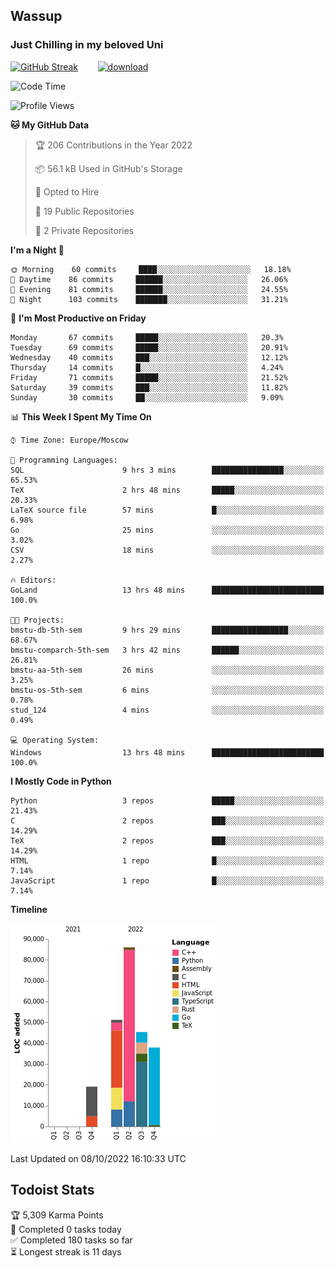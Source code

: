 ## Wassup 
### Just Chilling in my beloved Uni 

<!--
-->

[![GitHub Streak](http://github-readme-streak-stats.herokuapp.com?user=archeoss&theme=shades-of-purple&hide_border=true&date_format=j%20M%5B%20Y%5D)](https://git.io/streak-stats)&nbsp;&nbsp;&nbsp;&nbsp;&nbsp;&nbsp;&nbsp;&nbsp;[![download](https://user-images.githubusercontent.com/68448737/147796309-d8b65b1d-4dde-40d9-b03a-2b42aaa6cd43.jpeg)
](http://bmstu.ru/)

<!--START_SECTION:waka-->
![Code Time](http://img.shields.io/badge/Code%20Time-609%20hrs%2028%20mins-blue)

![Profile Views](http://img.shields.io/badge/Profile%20Views-1-blue)

**🐱 My GitHub Data** 

> 🏆 206 Contributions in the Year 2022
 > 
> 📦 56.1 kB Used in GitHub's Storage 
 > 
> 💼 Opted to Hire
 > 
> 📜 19 Public Repositories 
 > 
> 🔑 2 Private Repositories  
 > 
**I'm a Night 🦉** 

```text
🌞 Morning    60 commits     ████░░░░░░░░░░░░░░░░░░░░░   18.18% 
🌆 Daytime    86 commits     ██████░░░░░░░░░░░░░░░░░░░   26.06% 
🌃 Evening    81 commits     ██████░░░░░░░░░░░░░░░░░░░   24.55% 
🌙 Night      103 commits    ███████░░░░░░░░░░░░░░░░░░   31.21%

```
📅 **I'm Most Productive on Friday** 

```text
Monday       67 commits     █████░░░░░░░░░░░░░░░░░░░░   20.3% 
Tuesday      69 commits     █████░░░░░░░░░░░░░░░░░░░░   20.91% 
Wednesday    40 commits     ███░░░░░░░░░░░░░░░░░░░░░░   12.12% 
Thursday     14 commits     █░░░░░░░░░░░░░░░░░░░░░░░░   4.24% 
Friday       71 commits     █████░░░░░░░░░░░░░░░░░░░░   21.52% 
Saturday     39 commits     ███░░░░░░░░░░░░░░░░░░░░░░   11.82% 
Sunday       30 commits     ██░░░░░░░░░░░░░░░░░░░░░░░   9.09%

```


📊 **This Week I Spent My Time On** 

```text
⌚︎ Time Zone: Europe/Moscow

💬 Programming Languages: 
SQL                      9 hrs 3 mins        ████████████████░░░░░░░░░   65.53% 
TeX                      2 hrs 48 mins       █████░░░░░░░░░░░░░░░░░░░░   20.33% 
LaTeX source file        57 mins             █░░░░░░░░░░░░░░░░░░░░░░░░   6.98% 
Go                       25 mins             ░░░░░░░░░░░░░░░░░░░░░░░░░   3.02% 
CSV                      18 mins             ░░░░░░░░░░░░░░░░░░░░░░░░░   2.27%

🔥 Editors: 
GoLand                   13 hrs 48 mins      █████████████████████████   100.0%

🐱‍💻 Projects: 
bmstu-db-5th-sem         9 hrs 29 mins       █████████████████░░░░░░░░   68.67% 
bmstu-comparch-5th-sem   3 hrs 42 mins       ██████░░░░░░░░░░░░░░░░░░░   26.81% 
bmstu-aa-5th-sem         26 mins             ░░░░░░░░░░░░░░░░░░░░░░░░░   3.25% 
bmstu-os-5th-sem         6 mins              ░░░░░░░░░░░░░░░░░░░░░░░░░   0.78% 
stud_124                 4 mins              ░░░░░░░░░░░░░░░░░░░░░░░░░   0.49%

💻 Operating System: 
Windows                  13 hrs 48 mins      █████████████████████████   100.0%

```

**I Mostly Code in Python** 

```text
Python                   3 repos             █████░░░░░░░░░░░░░░░░░░░░   21.43% 
C                        2 repos             ███░░░░░░░░░░░░░░░░░░░░░░   14.29% 
TeX                      2 repos             ███░░░░░░░░░░░░░░░░░░░░░░   14.29% 
HTML                     1 repo              █░░░░░░░░░░░░░░░░░░░░░░░░   7.14% 
JavaScript               1 repo              █░░░░░░░░░░░░░░░░░░░░░░░░   7.14%

```


**Timeline**

![Chart not found](https://raw.githubusercontent.com/archeoss/archeoss/master/charts/bar_graph.png) 


 Last Updated on 08/10/2022 16:10:33 UTC
<!--END_SECTION:waka-->

## Todoist Stats

<!-- TODO-IST:START -->
🏆  5,309 Karma Points           
🌸  Completed 0 tasks today           
✅  Completed 180 tasks so far           
⏳  Longest streak is 11 days
<!-- TODO-IST:END -->
